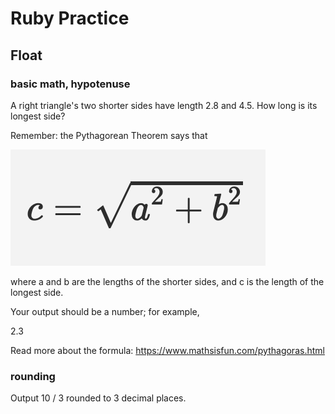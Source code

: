 # Ruby Practice
## Float
### basic math, hypotenuse
A right triangle's two shorter sides have length 2.8 and 4.5. How long is its longest side?

Remember: the Pythagorean Theorem says that

![pythagorean therum](pythagorous.png)


where a and b are the lengths of the shorter sides, and c is the length of the longest side.

Your output should be a number; for example,

2.3


Read more about the formula: https://www.mathsisfun.com/pythagoras.html
### rounding
Output 10 / 3 rounded to 3 decimal places.
